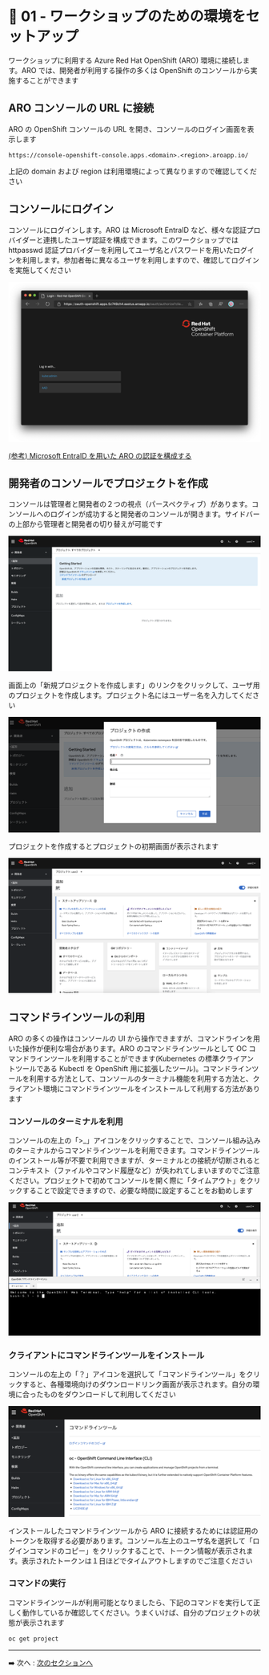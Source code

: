 # :rocket: 01 - ワークショップのための環境をセットアップ

ワークショップに利用する Azure Red Hat OpenShift (ARO) 環境に接続します。ARO では、開発者が利用する操作の多くは OpenShift のコンソールから実施することができます

## ARO コンソールの URL に接続

ARO の OpenShift コンソールの URL を開き、コンソールのログイン画面を表示します

```
https://console-openshift-console.apps.<domain>.<region>.aroapp.io/
```

上記の domain および region は利用環境によって異なりますので確認してください

## コンソールにログイン

コンソールにログインします。ARO は Microsoft EntraID など、様々な認証プロバイダーと連携したユーザ認証を構成できます。このワークショップでは httpasswd 認証プロバイダーを利用してユーザ名とパスワードを用いたログインを利用します。参加者毎に異なるユーザを利用しますので、確認してログインを実施してください

![ARO login](images/aro4-login-2.png)

[(参考) Microsoft EntraID を用いた ARO の認証を構成する](https://learn.microsoft.com/ja-jp/azure/openshift/configure-azure-ad-ui)

## 開発者のコンソールでプロジェクトを作成

コンソールは管理者と開発者の２つの視点（パースペクティブ）があります。コンソールへのログインが成功すると開発者のコンソールが開きます。サイドバーの上部から管理者と開発者の切り替えが可能です

![ARO Dev Console](images/user_init.png)

画面上の「新規プロジェクトを作成します」のリンクをクリックして、ユーザ用のプロジェクトを作成します。プロジェクト名にはユーザー名を入力してください

![ARO Dev Console](images/create_project.png)

プロジェクトを作成するとプロジェクトの初期画面が表示されます

![ARO Dev Console](images/new_project.png)

## コマンドラインツールの利用

ARO の多くの操作はコンソールの UI から操作できますが、コマンドラインを用いた操作が便利な場合があります。ARO のコマンドラインツールとして OC コマンドラインツールを利用することができます(Kubernetes の標準クライアントツールである Kubectl を OpenShift 用に拡張したツール)。コマンドラインツールを利用する方法として、コンソールのターミナル機能を利用する方法と、クライアント環境にコマンドラインツールをインストールして利用する方法があります

### コンソールのターミナルを利用

コンソールの左上の「>_」アイコンをクリックすることで、コンソール組み込みのターミナルからコマンドラインツールを利用できます。コマンドラインツールのインストール等が不要で利用できますが、ターミナルとの接続が切断されるとコンテキスト（ファイルやコマンド履歴など）が失われてしまいますのでご注意ください。プロジェクトで初めてコンソールを開く際に「タイムアウト」をクリックすることで設定できますので、必要な時間に設定することをお勧めします

![web terminal](images/web_terminal.png)

### クライアントにコマンドラインツールをインストール

コンソールの左上の「？」アイコンを選択して「コマンドラインツール」をクリックすると、各種環境向けのダウンロードリンク画面が表示されます。自分の環境に合ったものをダウンロードして利用してください

![OC CLI download link](images/oc_download_link.png)

インストールしたコマンドラインツールから ARO に接続するためには認証用のトークンを取得する必要があります。コンソール左上のユーザ名を選択して「ログインコマンドのコピー」をクリックすることで、トークン情報が表示されます。表示されたトークンは１日ほどでタイムアウトしますのでご注意ください

### コマンドの実行

コマンドラインツールが利用可能となりましたら、下記のコマンドを実行して正しく動作しているか確認してください。うまくいけば、自分のプロジェクトの状態が表示されます

```bash
oc get project
```
---

➡️
次へ : [次のセクションへ](../02-deploy-from-catalog/README.md)
